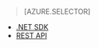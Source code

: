 > [AZURE.SELECTOR] 
- [.NET SDK](../articles/media-services/media-services-dotnet-create-contentkey.md)
- [REST API](../articles/media-services/media-services-rest-create-contentkey.md)

<!---HONumber=July15_HO2-->